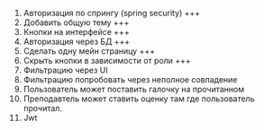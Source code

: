 1. Авторизация по спрингу (spring security) +++
2. Добавить общую тему +++
3. Кнопки на интерфейсе +++
4. Авторизация через БД +++
5. Сделать одну мейн страницу +++
6. Скрыть кнопки в зависимости от роли +++
7. Фильтрацию через UI 
8. Фильтрацию попробовать через неполное совпадение
9. Пользователь может поставить галочку на прочитанном
10. Преподавтель может ставить оценку там где пользователь прочитал.
11. Jwt